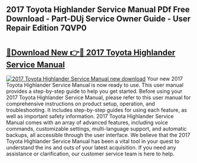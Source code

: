 ## 2017 Toyota Highlander Service Manual PDf Free Download - Part-DUj Service Owner Guide - User Repair Edition 7QVP0

# <h2><a href="http://bc34500.oget.top/?id=2017+Toyota+Highlander+Service+Manual">🔗Download New 👉🔴 2017 Toyota Highlander Service Manual</a></h2>

[![2017 Toyota Highlander Service Manual new download](https://i.imgur.com/5g1atiW.png)](http://bc34500.oget.top/?id=2017+Toyota+Highlander+Service+Manual)
Your new 2017 Toyota Highlander Service Manual is now ready to use. This user manual provides a step-by-step guide to help you get started. Before using your 2017 Toyota Highlander Service Manual, please refer to this user manual for comprehensive instructions on product setup, operation, and troubleshooting. It includes step-by-step guides for using each feature, as well as important safety information. 2017 Toyota Highlander Service Manual comes with an array of advanced features, including voice commands, customizable settings, multi-language support, and automatic backups, all accessible through the user interface. We believe that the 2017 Toyota Highlander Service Manual has been a vital tool in your quest to understand the ins and outs of your latest acquisition. If you need any assistance or clarification, our customer service team is here to help.
